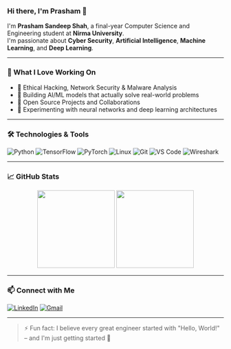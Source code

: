 ### Hi there, I'm Prasham 👋

I'm **Prasham Sandeep Shah**, a final-year Computer Science and Engineering student at **Nirma University**.  
I'm passionate about **Cyber Security**, **Artificial Intelligence**, **Machine Learning**, and **Deep Learning**.

---

### 🧠 What I Love Working On

- 🔐 Ethical Hacking, Network Security & Malware Analysis  
- 🤖 Building AI/ML models that actually solve real-world problems  
- 🧱 Open Source Projects and Collaborations  
- 🧪 Experimenting with neural networks and deep learning architectures  

---

### 🛠️ Technologies & Tools

![Python](https://img.shields.io/badge/-Python-3776AB?logo=python&logoColor=white&style=flat)
![TensorFlow](https://img.shields.io/badge/-TensorFlow-FF6F00?logo=tensorflow&logoColor=white&style=flat)
![PyTorch](https://img.shields.io/badge/-PyTorch-EE4C2C?logo=pytorch&logoColor=white&style=flat)
![Linux](https://img.shields.io/badge/-Linux-FCC624?logo=linux&logoColor=black&style=flat)
![Git](https://img.shields.io/badge/-Git-F05032?logo=git&logoColor=white&style=flat)
![VS Code](https://img.shields.io/badge/-VSCode-007ACC?logo=visual-studio-code&logoColor=white&style=flat)
![Wireshark](https://img.shields.io/badge/-Wireshark-1679A7?logo=wireshark&logoColor=white&style=flat)

---

### 📈 GitHub Stats

<p align="center">
  <img src="https://github-readme-stats.vercel.app/api?username=Prasham15&show_icons=true&theme=tokyonight" height="180px"/>
  <img src="https://github-readme-stats.vercel.app/api/top-langs/?username=Prasham15&layout=compact&theme=tokyonight" height="180px"/>
</p>

---

### 📫 Connect with Me

[![LinkedIn](https://img.shields.io/badge/-LinkedIn-0A66C2?style=flat&logo=linkedin&logoColor=white)](https://www.linkedin.com/in/prashamshah/)
[![Gmail](https://img.shields.io/badge/-Email-D14836?style=flat&logo=gmail&logoColor=white)](mailto:prashamshah15@gmail.com)

---

> ⚡ Fun fact: I believe every great engineer started with "Hello, World!" – and I'm just getting started 🚀

